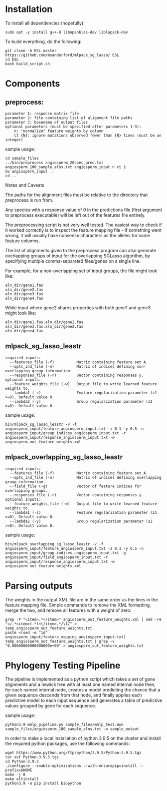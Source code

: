 # Installation

To install all dependencies (hopefully):

	sudo apt -y install g++-8 libopenblas-dev liblapack-dev

To build everything, do the following:

	git clone -b ESL_master https://github.com/msanderford/mlpack_sg_lasso/ ESL
	cd ESL
	bash build_script.sh

# Components

## preprocess:

	parameter 1: response matrix file
	parameter 2: file containing list of alignment file paths
	parameter 3: basename of output files
	optional parameters (must be specified after parameters 1-3):
		n: "normalize" feature weights by column
		ct {N}: ignore mutations observed fewer than {N} times (must be an integer)
sample usage:

	cd sample_files
	../bin/preprocess angiosperm_20spec_pred.txt angiosperm_100_sample_alns.txt angiosperm_input n ct 2
	mv angiosperm_input ..
	cd ..

Notes and Caveats

The paths for the alignment files must be relative to the directory that preprocess is run from.

Any species with a response value of 0 in the predictions file (first argument to preprocess executable) will be left out of the features file entirely.

The preprocessing script is not very well tested. The easiest way to check if it worked correctly is to inspect the feature mapping file - if something went wrong, it will usually have nonsense characters as the alleles for some feature columns.

The list of alignments given to the preprocess program can also generate overlapping groups of input for the overlapping SGLasso algorithm, by specifying multiple comma-separated files/genes on a single line.

For example, for a non-overlapping set of input groups, the file might look like:

	aln_dir/gene1.fas
	aln_dir/gene2.fas
	aln_dir/gene3.fas
	aln_dir/gene4.fas

While input where gene2 shares properties with both gene1 and gene3 might look like:

	aln_dir/gene1.fas,aln_dir/gene2.fas
	aln_dir/gene3.fas,aln_dir/gene2.fas
	aln_dir/gene4.fas


## mlpack_sg_lasso_leastr

	required inputs:
	  --features_file (-f)          Matrix containing feature set A.
	  --opts_ind_file (-n)          Matrix of indices defining non-overlapping group information.
	  --responses_file (-r)         Vector containing responses y.
	optional inputs:
	  --feature_weights_file (-w)   Output file to write learned feature weights to.
	  --lambda1 (-z)                Feature regularization parameter (z1 >=0). Default value 0.
	  --lambda2 (-y)                Group regularization parameter (z2 >=0). Default value 0.

sample usage:

	bin/mlpack_sg_lasso_leastr -v -f angiosperm_input/feature_angiosperm_input.txt -z 0.1 -y 0.5 -n angiosperm_input/group_indices_angiosperm_input.txt -r angiosperm_input/response_angiosperm_input.txt -w angiosperm_out_feature_weights.xml


## mlpack_overlapping_sg_lasso_leastr

	required inputs:
	  --features_file (-f)          Matrix containing feature set A.
	  --opts_ind_file (-n)          Matrix of indices defining overlapping group information.
	  --field_file (-g)             Vector of feature indices for overlapping groups.
	  --responses_file (-r)         Vector containing responses y.
	optional inputs:
	  --feature_weights_file (-w)   Output file to write learned feature weights to.
	  --lambda1 (-z)                Feature regularization parameter (z1 >=0). Default value 0.
	  --lambda2 (-y)                Group regularization parameter (z2 >=0). Default value 0.

sample usage:

	bin/mlpack_overlapping_sg_lasso_leastr -v -f angiosperm_input/feature_angiosperm_input.txt -z 0.1 -y 0.5 -n angiosperm_input/group_indices_angiosperm_input.txt -g angiosperm_input/field_angiosperm_input.txt -r angiosperm_input/response_angiosperm_input.txt -w angiosperm_out_feature_weights.xml


# Parsing outputs

The weights in the output XML file are in the same order as the lines in the feature mapping file.
Simple commands to remove the XML formatting, merge the two, and remove all features with a weight of zero:

	grep -P "<item>.*</item>" angiosperm_out_feature_weights.xml | sed -re "s/.*<item>(.*)<\/item>.*/\1/" > temp_angiosperm_out_feature_weights.txt
	paste <(sed -e "1d" angiosperm_input/feature_mapping_angiosperm_input.txt) temp_angiosperm_out_feature_weights.txt | grep -v "0.00000000000000000e+00" > angiosperm_out_feature_weights.txt

# Phylogeny Testing Pipeline

The pipeline is implemented as a python script which takes a set of gene alignments and a newick tree with at least one named internal node then, for each named internal node, creates a model predicting the chance that a given sequence descends from that node, and finally applies each predictive model to each input sequence and generates a table of predictive values grouped by gene for each sequence.

sample usage:

	python3.9 mmlp_pipeline.py sample_files/mmlp_test.nwk sample_files/angiosperm_100_sample_alns.txt -o sample_output

In order to make a local installation of python 3.9.5 on the cluster and install the required python packages, use the following commands:

	wget https://www.python.org/ftp/python/3.9.5/Python-3.9.5.tgz
	tar xvf Python-3.9.5.tgz
	cd Python-3.9.5
	./configure --enable-optimizations --with-ensurepip=install --prefix=$HOME
	make -j 8
	make altinstall
	python3.9 -m pip install biopython
